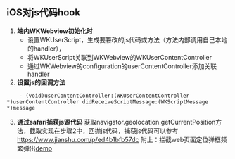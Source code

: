## iOS对js代码hook 
1. **端内WKWebview初始化时**
    - 设置WKUserScript，生成要篡改的js代码或方法（方法内部调用自己本地的handler），
    - 将WKUserScript关联到WKWebview的WKUserContentController
    - 通过WKWebview的configuration的userContentController添加关联handler
2. **设置js的回调方法**
```
    - (void)userContentController:(WKUserContentController *)userContentController didReceiveScriptMessage:(WKScriptMessage *)message
```
3. **通过safari捕获js源代码**
    获取navigator.geolocation.getCurrentPosition方法，截取实现在步骤2中，回抛js代码，捕获js代码可以参考<https://www.jianshu.com/p/ed4b1bfb57dc>
附上：拦截web页面定位弹框频繁弹出[demo]()
